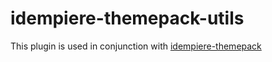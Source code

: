 # idempiere-themepack-utils

This plugin is used in conjunction with [idempiere-themepack](https://github.com/anozimada/idempiere-themepack)
